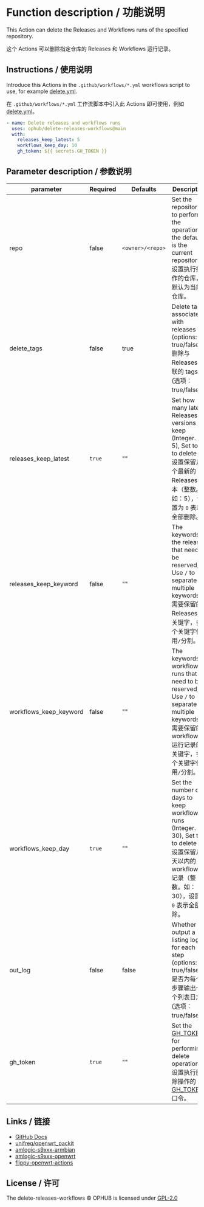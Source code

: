 # Function description / 功能说明

This Action can delete the Releases and Workflows runs of the specified repository.

这个 Actions 可以删除指定仓库的 Releases 和 Workflows 运行记录。

## Instructions / 使用说明

Introduce this Actions in the `.github/workflows/*.yml` workflows script to use, for example [delete.yml](https://github.com/ophub/amlogic-s9xxx-armbian/blob/main/.github/workflows/delete-older-releases-workflows.yml).

在 `.github/workflows/*.yml` 工作流脚本中引入此 Actions 即可使用，例如 [delete.yml](https://github.com/ophub/amlogic-s9xxx-armbian/blob/main/.github/workflows/delete-older-releases-workflows.yml)。

```yaml
- name: Delete releases and workflows runs
  uses: ophub/delete-releases-workflows@main
  with:
    releases_keep_latest: 5
    workflows_keep_day: 10
    gh_token: ${{ secrets.GH_TOKEN }}
```

## Parameter description / 参数说明

| parameter               | Required | Defaults         | Description                                                       |
|-------------------------|----------|------------------|-------------------------------------------------------------------|
| repo                    | false    | `<owner>/<repo>` | Set the repository to perform the operation, the default is the current repository. <br />设置执行操作的仓库，默认为当前仓库。 |
| delete_tags             | false    | true             | Delete tags associated with releases (options: true/false). <br />删除与 Releases 关联的 tags (选项：true/false)。 |
| releases_keep_latest    | `true`   | ""               | Set how many latest Releases versions to keep (Integer. eg: 5), Set to `0` to delete all. <br />设置保留几个最新的 Releases 版本（整数。如：5），设置为 `0` 表示全部删除。 |
| releases_keep_keyword   | false    | ""               | The keywords of the releases that need to be reserved, Use `/` to separate multiple keywords. <br />需要保留的 Releases 的关键字，多个关键字使用`/`分割。 |
| workflows_keep_keyword  | false    | ""               | The keywords of workflows runs that need to be reserved, Use `/` to separate multiple keywords. <br />需要保留的 workflows 运行记录的关键字，多个关键字使用`/`分割。 |
| workflows_keep_day      | `true`   | ""               | Set the number of days to keep workflow runs (Integer. eg: 30), Set to `0` to delete all. <br />设置保留几天以内的 workflows 记录（整数。如：30），设置为 `0` 表示全部删除。 |
| out_log                 | false    | false            | Whether to output a listing log for each step (options: true/false). <br />是否为每个步骤输出一个列表日志 (选项：true/false)。 |
| gh_token                | `true`   | ""               | Set the [GH_TOKEN](https://github.com/ophub/amlogic-s9xxx-armbian/tree/main/build-armbian/documents#2-set-the-privacy-variable-github_token) for performing delete operations. <br />设置执行删除操作的 [GH_TOKEN](https://github.com/ophub/amlogic-s9xxx-armbian/tree/main/build-armbian/documents#2-set-the-privacy-variable-github_token) 口令。 |

## Links / 链接

- [GitHub Docs](https://docs.github.com/en/rest/releases/releases?list-releases)
- [unifreq/openwrt_packit](https://github.com/unifreq/openwrt_packit)
- [amlogic-s9xxx-armbian](https://github.com/ophub/amlogic-s9xxx-armbian)
- [amlogic-s9xxx-openwrt](https://github.com/ophub/amlogic-s9xxx-openwrt)
- [flippy-openwrt-actions](https://github.com/ophub/flippy-openwrt-actions)

## License / 许可

The delete-releases-workflows © OPHUB is licensed under [GPL-2.0](https://github.com/ophub/delete-releases-workflows/blob/main/LICENSE)

